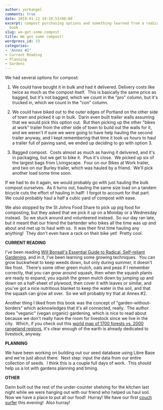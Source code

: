 ```yaml
---
author: yorkangel
comments: true
date: 2019-01-12 19:29:53+00:00
excerpt: compost purchasing options and something learned from a radical gardening
  book
slug: we-got-some-compost
title: We got some compost!
wordpress_id: 33
categories:
- 'Annex #2'
- Current Reading
- Planning
- Gardens
---
```


We had several options for compost:



	
  1. We could have bought it in bulk and had it delivered. Delivery costs like twice as much as the compost itself.  This is basically the same price as bagged, but it's not bagged, which we count in the "pro" column, but it's trucked in, which we count in the "con" column.

	
  2. We could have biked out to the outer edges of Portland on the other side of town and picked it up in bulk.  Darin even built trailer walls assuming that we would pick this option out.  But then picking up the other "bikes at work" trailer from the other side of town to build out the walls for it, and we weren't if sure we were going to have help hauling the second trailer anyway, and I kept remembering that time it took us hours to haul a trailer full of paving sand, we ended up deciding to go with option 3.

	
  3. Bagged compost.  Costs almost as much as having it delivered, and it's in packaging, but we get to bike it.  Plus it's close.  We picked up six of the largest bags from Livingscape.  Four on our Bikes at Work trailer, and two on our Burley trailer, which was hauled by a friend.  We'll pick another load some time soon.


If we had to do it again, we would probably go with just hauling the bulk compost ourselves.  As it turns out, hauling the same size load on a tandem bicycle cuts the effort of hauling in half!  I forgot to account for that part.  We could probably haul a half a cubic yard of compost with ease.

We also stopped by the St Johns Food Share to pick up pig food for composting, but they asked that we pick it up on a Monday or a Wednesday instead.  So we stuck around and volunteered instead.  So our day ran late, but it meant that our friend the bartender who bikes all the time was up and about and met up to haul with us.  It was their first time hauling any anything!  They don't even have a rack on their bike yet!  Pretty cool.

**CURRENT READING**


I've been reading [Will Bonsall's Essential Guide to Radical, Self-reliant Gardening](https://multcolib.bibliocommons.com/item/show/2723701068), and in it, I've been learning some growing techniques.  You can grow buckwheat to keep weeds down, but only during summer, it doesn't like frost.  There's some other green mulch, oats and peas if I remember correctly, that you can grow around squash, then when the squash plants are ready to expand, you squish the green mulch down by jumping up and down on a half-sheet of plywood, then cover it with leaves or similar, and you've got a nice nutritious blanket to keep the water in the soil, and that the squash can grow all over.  So we will probably try that at Annex #2.




Another thing I liked from this book was the concept of "garden-without-borders" which acknowledges that it's all connected, really.  The author does "veganic" (vegan organic) gardening, which is nice to read about because we don't really have the room for livestock since we live in the city.  Which, if you check out this [world map of 1700 forests vs. 2000 rangeland regions](https://www.citylab.com/environment/2019/01/farming-climate-change-land-use-urbanization-over-time-map/579724/), it's clear enough of the earth is already dedicated to livestock, anyway.


**PLANNING**

We have been working on building out our seed database using Libre Base and we're just about there.  Next step: input the data from our entire collection of seeds.  I think this is a couple full days of work.  This should help us a lot with gardens planning and timing.

**OTHER**

Darin built out the rest of the under-counter shelving for the kitchen last night while we were hanging out with our friend who helped us haul soil.  Now we have a place to put all our food!  Hurray! We have our first [couch surfer](http://couchsurfing.com/) this evening!  Also hurray!

